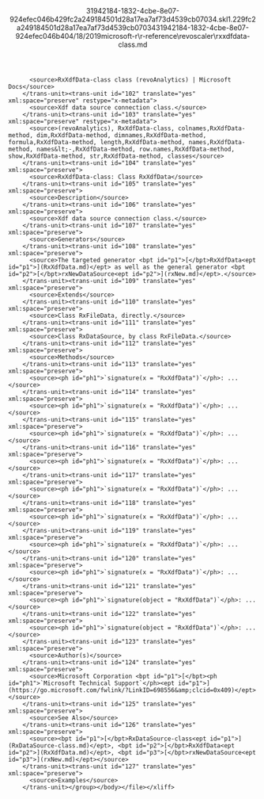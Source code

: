 <?xml version="1.0"?><xliff version="1.2" xmlns="urn:oasis:names:tc:xliff:document:1.2" xmlns:xsi="http://www.w3.org/2001/XMLSchema-instance" xsi:schemaLocation="urn:oasis:names:tc:xliff:document:1.2 xliff-core-1.2-transitional.xsd"><file datatype="xml" original="rxxdfdata-class.md" source-language="en-US" target-language="en-US"><header><tool tool-id="mdxliff" tool-name="mdxliff" tool-version="1.0-d1654b2" tool-company="Microsoft" /><xliffext:skl_file_name xmlns:xliffext="urn:microsoft:content:schema:xliffextensions">31942184-1832-4cbe-8e07-924efec046b429fc2a249184501d28a17ea7af73d4539cb07034.skl</xliffext:skl_file_name><xliffext:version xmlns:xliffext="urn:microsoft:content:schema:xliffextensions">1.2</xliffext:version><xliffext:ms.openlocfilehash xmlns:xliffext="urn:microsoft:content:schema:xliffextensions">29fc2a249184501d28a17ea7af73d4539cb07034</xliffext:ms.openlocfilehash><xliffext:ms.sourcegitcommit xmlns:xliffext="urn:microsoft:content:schema:xliffextensions">31942184-1832-4cbe-8e07-924efec046b4</xliffext:ms.sourcegitcommit><xliffext:ms.lasthandoff xmlns:xliffext="urn:microsoft:content:schema:xliffextensions">04/18/2019</xliffext:ms.lasthandoff><xliffext:ms.openlocfilepath xmlns:xliffext="urn:microsoft:content:schema:xliffextensions">microsoft-r\r-reference\revoscaler\rxxdfdata-class.md</xliffext:ms.openlocfilepath></header><body><group id="content" extype="content"><trans-unit id="101" translate="yes" xml:space="preserve" restype="x-metadata">
          <source>RxXdfData-class class (revoAnalytics) | Microsoft Docs</source>
        </trans-unit><trans-unit id="102" translate="yes" xml:space="preserve" restype="x-metadata">
          <source>Xdf data source connection class.</source>
        </trans-unit><trans-unit id="103" translate="yes" xml:space="preserve" restype="x-metadata">
          <source>(revoAnalytics), RxXdfData-class, colnames,RxXdfData-method, dim,RxXdfData-method, dimnames,RxXdfData-method, formula,RxXdfData-method, length,RxXdfData-method, names,RxXdfData-method, names&lt;-,RxXdfData-method, row.names,RxXdfData-method, show,RxXdfData-method, str,RxXdfData-method, classes</source>
        </trans-unit><trans-unit id="104" translate="yes" xml:space="preserve">
          <source>RxXdfData-class: Class RxXdfData</source>
        </trans-unit><trans-unit id="105" translate="yes" xml:space="preserve">
          <source>Description</source>
        </trans-unit><trans-unit id="106" translate="yes" xml:space="preserve">
          <source>Xdf data source connection class.</source>
        </trans-unit><trans-unit id="107" translate="yes" xml:space="preserve">
          <source>Generators</source>
        </trans-unit><trans-unit id="108" translate="yes" xml:space="preserve">
          <source>The targeted generator <bpt id="p1">[</bpt>RxXdfData<ept id="p1">](RxXdfData.md)</ept> as well as the general generator <bpt id="p2">[</bpt>rxNewDataSource<ept id="p2">](rxNew.md)</ept>.</source>
        </trans-unit><trans-unit id="109" translate="yes" xml:space="preserve">
          <source>Extends</source>
        </trans-unit><trans-unit id="110" translate="yes" xml:space="preserve">
          <source>Class RxFileData, directly.</source>
        </trans-unit><trans-unit id="111" translate="yes" xml:space="preserve">
          <source>Class RxDataSource, by class RxFileData.</source>
        </trans-unit><trans-unit id="112" translate="yes" xml:space="preserve">
          <source>Methods</source>
        </trans-unit><trans-unit id="113" translate="yes" xml:space="preserve">
          <source><ph id="ph1">`signature(x = "RxXdfData")`</ph>: ...</source>
        </trans-unit><trans-unit id="114" translate="yes" xml:space="preserve">
          <source><ph id="ph1">`signature(x = "RxXdfData")`</ph>: ...</source>
        </trans-unit><trans-unit id="115" translate="yes" xml:space="preserve">
          <source><ph id="ph1">`signature(x = "RxXdfData")`</ph>: ...</source>
        </trans-unit><trans-unit id="116" translate="yes" xml:space="preserve">
          <source><ph id="ph1">`signature(x = "RxXdfData")`</ph>: ...</source>
        </trans-unit><trans-unit id="117" translate="yes" xml:space="preserve">
          <source><ph id="ph1">`signature(x = "RxXdfData")`</ph>: ...</source>
        </trans-unit><trans-unit id="118" translate="yes" xml:space="preserve">
          <source><ph id="ph1">`signature(x = "RxXdfData")`</ph>: ...</source>
        </trans-unit><trans-unit id="119" translate="yes" xml:space="preserve">
          <source><ph id="ph1">`signature(x = "RxXdfData")`</ph>: ...</source>
        </trans-unit><trans-unit id="120" translate="yes" xml:space="preserve">
          <source><ph id="ph1">`signature(x = "RxXdfData")`</ph>: ...</source>
        </trans-unit><trans-unit id="121" translate="yes" xml:space="preserve">
          <source><ph id="ph1">`signature(object = "RxXdfData")`</ph>: ...</source>
        </trans-unit><trans-unit id="122" translate="yes" xml:space="preserve">
          <source><ph id="ph1">`signature(object = "RxXdfData")`</ph>: ...</source>
        </trans-unit><trans-unit id="123" translate="yes" xml:space="preserve">
          <source>Author(s)</source>
        </trans-unit><trans-unit id="124" translate="yes" xml:space="preserve">
          <source>Microsoft Corporation <bpt id="p1">[</bpt><ph id="ph1">`Microsoft Technical Support`</ph><ept id="p1">](https://go.microsoft.com/fwlink/?LinkID=698556&amp;clcid=0x409)</ept></source>
        </trans-unit><trans-unit id="125" translate="yes" xml:space="preserve">
          <source>See Also</source>
        </trans-unit><trans-unit id="126" translate="yes" xml:space="preserve">
          <source><bpt id="p1">[</bpt>RxDataSource-class<ept id="p1">](RxDataSource-class.md)</ept>, <bpt id="p2">[</bpt>RxXdfData<ept id="p2">](RxXdfData.md)</ept>, <bpt id="p3">[</bpt>rxNewDataSource<ept id="p3">](rxNew.md)</ept></source>
        </trans-unit><trans-unit id="127" translate="yes" xml:space="preserve">
          <source>Examples</source>
        </trans-unit></group></body></file></xliff>